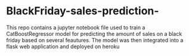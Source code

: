 # BlackFriday-sales-prediction-
This repo contains a jupyter notebook file used to train a CatBoostRegressor model for predicting the amount of sales on a black friday based on several feautures.
The model was then integrated into a flask web application and deployed on heroku
